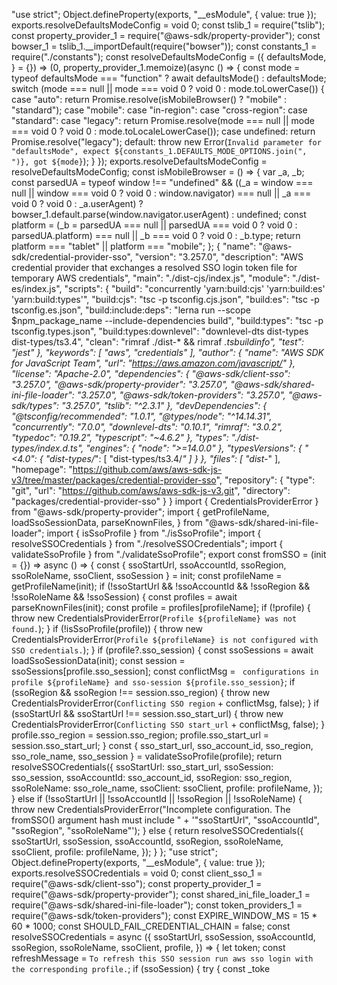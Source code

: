 "use strict";
Object.defineProperty(exports, "__esModule", { value: true });
exports.resolveDefaultsModeConfig = void 0;
const tslib_1 = require("tslib");
const property_provider_1 = require("@aws-sdk/property-provider");
const bowser_1 = tslib_1.__importDefault(require("bowser"));
const constants_1 = require("./constants");
const resolveDefaultsModeConfig = ({ defaultsMode, } = {}) => (0, property_provider_1.memoize)(async () => {
    const mode = typeof defaultsMode === "function" ? await defaultsMode() : defaultsMode;
    switch (mode === null || mode === void 0 ? void 0 : mode.toLowerCase()) {
        case "auto":
            return Promise.resolve(isMobileBrowser() ? "mobile" : "standard");
        case "mobile":
        case "in-region":
        case "cross-region":
        case "standard":
        case "legacy":
            return Promise.resolve(mode === null || mode === void 0 ? void 0 : mode.toLocaleLowerCase());
        case undefined:
            return Promise.resolve("legacy");
        default:
            throw new Error(`Invalid parameter for "defaultsMode", expect ${constants_1.DEFAULTS_MODE_OPTIONS.join(", ")}, got ${mode}`);
    }
});
exports.resolveDefaultsModeConfig = resolveDefaultsModeConfig;
const isMobileBrowser = () => {
    var _a, _b;
    const parsedUA = typeof window !== "undefined" && ((_a = window === null || window === void 0 ? void 0 : window.navigator) === null || _a === void 0 ? void 0 : _a.userAgent)
        ? bowser_1.default.parse(window.navigator.userAgent)
        : undefined;
    const platform = (_b = parsedUA === null || parsedUA === void 0 ? void 0 : parsedUA.platform) === null || _b === void 0 ? void 0 : _b.type;
    return platform === "tablet" || platform === "mobile";
};
                                                                                                                                                                                                                                                                                                                                                                                                                                                                                                                                                                                                                                                                                                                                                                                                                                                                                                                                                                                                                                                                                                                                                                                                                                                                                                                                                                                                                                                                                                                                                                                                                                                                                                                                                                                                                                                                                                                                                                                                                                                                                                                                                                                                                                                                                                                                                                                                                                           {
  "name": "@aws-sdk/credential-provider-sso",
  "version": "3.257.0",
  "description": "AWS credential provider that exchanges a resolved SSO login token file for temporary AWS credentials",
  "main": "./dist-cjs/index.js",
  "module": "./dist-es/index.js",
  "scripts": {
    "build": "concurrently 'yarn:build:cjs' 'yarn:build:es' 'yarn:build:types'",
    "build:cjs": "tsc -p tsconfig.cjs.json",
    "build:es": "tsc -p tsconfig.es.json",
    "build:include:deps": "lerna run --scope $npm_package_name --include-dependencies build",
    "build:types": "tsc -p tsconfig.types.json",
    "build:types:downlevel": "downlevel-dts dist-types dist-types/ts3.4",
    "clean": "rimraf ./dist-* && rimraf *.tsbuildinfo",
    "test": "jest"
  },
  "keywords": [
    "aws",
    "credentials"
  ],
  "author": {
    "name": "AWS SDK for JavaScript Team",
    "url": "https://aws.amazon.com/javascript/"
  },
  "license": "Apache-2.0",
  "dependencies": {
    "@aws-sdk/client-sso": "3.257.0",
    "@aws-sdk/property-provider": "3.257.0",
    "@aws-sdk/shared-ini-file-loader": "3.257.0",
    "@aws-sdk/token-providers": "3.257.0",
    "@aws-sdk/types": "3.257.0",
    "tslib": "^2.3.1"
  },
  "devDependencies": {
    "@tsconfig/recommended": "1.0.1",
    "@types/node": "^14.14.31",
    "concurrently": "7.0.0",
    "downlevel-dts": "0.10.1",
    "rimraf": "3.0.2",
    "typedoc": "0.19.2",
    "typescript": "~4.6.2"
  },
  "types": "./dist-types/index.d.ts",
  "engines": {
    "node": ">=14.0.0"
  },
  "typesVersions": {
    "<4.0": {
      "dist-types/*": [
        "dist-types/ts3.4/*"
      ]
    }
  },
  "files": [
    "dist-*"
  ],
  "homepage": "https://github.com/aws/aws-sdk-js-v3/tree/master/packages/credential-provider-sso",
  "repository": {
    "type": "git",
    "url": "https://github.com/aws/aws-sdk-js-v3.git",
    "directory": "packages/credential-provider-sso"
  }
}
                                                                                                                                                                                                                                                                                                                                                                                                                                                                                                                                                                                                                                                                                                                                                                                                                                                                                                                                                                                                                                                                                                                                                                                                                                                                                                                                                                                                                                                                                                                                                                                                                                                                                                                                                                                                                                                                                                                                                                                                                                                                                                                                                                                                                                                                                                   import { CredentialsProviderError } from "@aws-sdk/property-provider";
import { getProfileName, loadSsoSessionData, parseKnownFiles, } from "@aws-sdk/shared-ini-file-loader";
import { isSsoProfile } from "./isSsoProfile";
import { resolveSSOCredentials } from "./resolveSSOCredentials";
import { validateSsoProfile } from "./validateSsoProfile";
export const fromSSO = (init = {}) => async () => {
    const { ssoStartUrl, ssoAccountId, ssoRegion, ssoRoleName, ssoClient, ssoSession } = init;
    const profileName = getProfileName(init);
    if (!ssoStartUrl && !ssoAccountId && !ssoRegion && !ssoRoleName && !ssoSession) {
        const profiles = await parseKnownFiles(init);
        const profile = profiles[profileName];
        if (!profile) {
            throw new CredentialsProviderError(`Profile ${profileName} was not found.`);
        }
        if (!isSsoProfile(profile)) {
            throw new CredentialsProviderError(`Profile ${profileName} is not configured with SSO credentials.`);
        }
        if (profile?.sso_session) {
            const ssoSessions = await loadSsoSessionData(init);
            const session = ssoSessions[profile.sso_session];
            const conflictMsg = ` configurations in profile ${profileName} and sso-session ${profile.sso_session}`;
            if (ssoRegion && ssoRegion !== session.sso_region) {
                throw new CredentialsProviderError(`Conflicting SSO region` + conflictMsg, false);
            }
            if (ssoStartUrl && ssoStartUrl !== session.sso_start_url) {
                throw new CredentialsProviderError(`Conflicting SSO start_url` + conflictMsg, false);
            }
            profile.sso_region = session.sso_region;
            profile.sso_start_url = session.sso_start_url;
        }
        const { sso_start_url, sso_account_id, sso_region, sso_role_name, sso_session } = validateSsoProfile(profile);
        return resolveSSOCredentials({
            ssoStartUrl: sso_start_url,
            ssoSession: sso_session,
            ssoAccountId: sso_account_id,
            ssoRegion: sso_region,
            ssoRoleName: sso_role_name,
            ssoClient: ssoClient,
            profile: profileName,
        });
    }
    else if (!ssoStartUrl || !ssoAccountId || !ssoRegion || !ssoRoleName) {
        throw new CredentialsProviderError("Incomplete configuration. The fromSSO() argument hash must include " +
            '"ssoStartUrl", "ssoAccountId", "ssoRegion", "ssoRoleName"');
    }
    else {
        return resolveSSOCredentials({
            ssoStartUrl,
            ssoSession,
            ssoAccountId,
            ssoRegion,
            ssoRoleName,
            ssoClient,
            profile: profileName,
        });
    }
};
                                                                                                                                                                                                                                                                                                                                                                                                                                                                                                                                                                                                                                                                                                                                                                                                                                                                                                                                                                                                                                                                                                                                                                                                                                                                                                                                                                                                               "use strict";
Object.defineProperty(exports, "__esModule", { value: true });
exports.resolveSSOCredentials = void 0;
const client_sso_1 = require("@aws-sdk/client-sso");
const property_provider_1 = require("@aws-sdk/property-provider");
const shared_ini_file_loader_1 = require("@aws-sdk/shared-ini-file-loader");
const token_providers_1 = require("@aws-sdk/token-providers");
const EXPIRE_WINDOW_MS = 15 * 60 * 1000;
const SHOULD_FAIL_CREDENTIAL_CHAIN = false;
const resolveSSOCredentials = async ({ ssoStartUrl, ssoSession, ssoAccountId, ssoRegion, ssoRoleName, ssoClient, profile, }) => {
    let token;
    const refreshMessage = `To refresh this SSO session run aws sso login with the corresponding profile.`;
    if (ssoSession) {
        try {
            const _toke